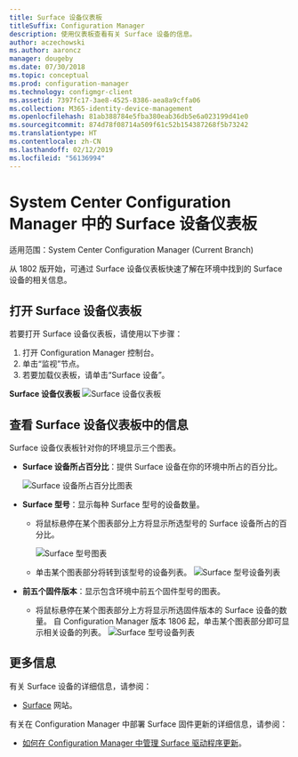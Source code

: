 ```yaml
---
title: Surface 设备仪表板
titleSuffix: Configuration Manager
description: 使用仪表板查看有关 Surface 设备的信息。
author: aczechowski
ms.author: aaroncz
manager: dougeby
ms.date: 07/30/2018
ms.topic: conceptual
ms.prod: configuration-manager
ms.technology: configmgr-client
ms.assetid: 7397fc17-3ae8-4525-8386-aea8a9cffa06
ms.collection: M365-identity-device-management
ms.openlocfilehash: 81ab388784e5fba380eab36db5e6a023199d41e0
ms.sourcegitcommit: 874d78f08714a509f61c52b154387268f5b73242
ms.translationtype: HT
ms.contentlocale: zh-CN
ms.lasthandoff: 02/12/2019
ms.locfileid: "56136994"
---
```

# <a name="surface-device-dashboard-in-system-center-configuration-manager"></a>System Center Configuration Manager 中的 Surface 设备仪表板

适用范围：System Center Configuration Manager (Current Branch)

从 1802 版开始，可通过 Surface 设备仪表板快速了解在环境中找到的 Surface 设备的相关信息。 <!--1355788-->

## <a name="open-the-surface-device-dashboard"></a>打开 Surface 设备仪表板

若要打开 Surface 设备仪表板，请使用以下步骤： 

1. 打开 Configuration Manager 控制台。 
2. 单击“监视”节点。 
3. 若要加载仪表板，请单击“Surface 设备”。

**Surface 设备仪表板**
![Surface 设备仪表板](media/Surface-device-dashboard.PNG)



## <a name="reviewing-information-in-the-surface-device-dashboard"></a>查看 Surface 设备仪表板中的信息

Surface 设备仪表板针对你的环境显示三个图表。 

- **Surface 设备所占百分比**：提供 Surface 设备在你的环境中所占的百分比。

    ![Surface 设备所占百分比图表](media/Percent-Surface-Devices.PNG)
- **Surface 型号**：显示每种 Surface 型号的设备数量。 
  - 将鼠标悬停在某个图表部分上方将显示所选型号的 Surface 设备所占的百分比。 

       ![Surface 型号图表](media/Surface-Models-Hover.PNG)
  - 单击某个图表部分将转到该型号的设备列表。 
      ![Surface 型号设备列表](media/Surface-Model-Device-List.PNG)

- **前五个固件版本**：显示包含环境中前五个固件型号的图表。 
  - 将鼠标悬停在某个图表部分上方将显示所选固件版本的 Surface 设备的数量。 自 Configuration Manager 版本 1806 起，单击某个图表部分即可显示相关设备的列表。 <!--1358654--> ![Surface 型号设备列表](media/Surface-Firmware-Hover.PNG)


## <a name="more-information"></a>更多信息

有关 Surface 设备的详细信息，请参阅：
 - [Surface]( https://go.microsoft.com/fwlink/?linkid=861998) 网站。
    
有关在 Configuration Manager 中部署 Surface 固件更新的详细信息，请参阅：
 - [如何在 Configuration Manager 中管理 Surface 驱动程序更新]( https://support.microsoft.com/help/4098906)。




